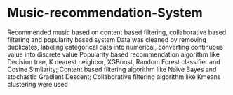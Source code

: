 # Music-recommendation-System
Recommended music based on content based filtering, collaborative based filtering and popularity based system
Data was cleaned by removing duplicates, labeling categorical data into numerical, converting continuous value into discrete value
Popularity based recommendation algorithm like Decision tree, K nearest neighbor, XGBoost, Random Forest classifier and Cosine Similarity; Content based filtering algorithm like Naïve Bayes and stochastic Gradient Descent; Collaborative filtering algorithm like Kmeans clustering were used

